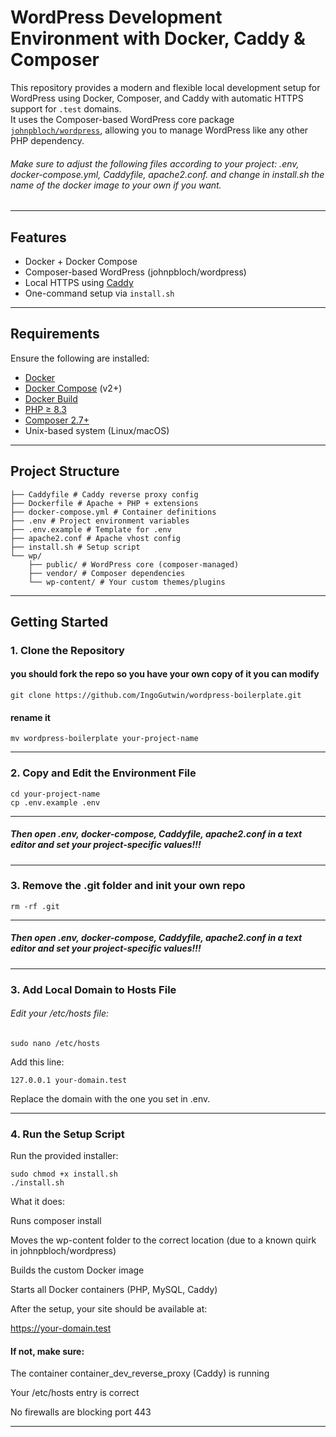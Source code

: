 # WordPress Development Environment with Docker, Caddy & Composer

This repository provides a modern and flexible local development setup for WordPress using Docker, Composer, and Caddy with automatic HTTPS support for `.test` domains.  
It uses the Composer-based WordPress core package [`johnpbloch/wordpress`](https://github.com/johnpbloch/wordpress), allowing you to manage WordPress like any other PHP dependency.

###### Make sure to adjust the following files according to your project: .env, docker-compose.yml, Caddyfile, apache2.conf. and change in install.sh the name of the docker image to your own if you want.

---

## Features

- Docker + Docker Compose
- Composer-based WordPress (johnpbloch/wordpress)
- Local HTTPS using [Caddy](https://caddyserver.com/)
- One-command setup via `install.sh`

---

## Requirements

Ensure the following are installed:

- [Docker](https://www.docker.com/)
- [Docker Compose](https://docs.docker.com/compose/) (v2+)
- [Docker Build](https://docs.docker.com/build/)
- [PHP ≥ 8.3](https://www.php.net/)
- [Composer 2.7+](https://getcomposer.org/)
- Unix-based system (Linux/macOS)

---

## Project Structure


```
├── Caddyfile # Caddy reverse proxy config
├── Dockerfile # Apache + PHP + extensions
├── docker-compose.yml # Container definitions
├── .env # Project environment variables
├── .env.example # Template for .env
├── apache2.conf # Apache vhost config
├── install.sh # Setup script
└── wp/
    ├── public/ # WordPress core (composer-managed)
    ├── vendor/ # Composer dependencies
    └── wp-content/ # Your custom themes/plugins
```
---

## Getting Started

### 1. Clone the Repository

#### you should fork the repo so you have your own copy of it you can modify

```
git clone https://github.com/IngoGutwin/wordpress-boilerplate.git
```

#### rename it

```
mv wordpress-boilerplate your-project-name
```

---

### 2. Copy and Edit the Environment File

```
cd your-project-name
cp .env.example .env
```

---

##### Then open .env, docker-compose, Caddyfile, apache2.conf in a text editor and set your project-specific values!!!

---

### 3. Remove the .git folder and init your own repo

```
rm -rf .git
```

---

##### Then open .env, docker-compose, Caddyfile, apache2.conf in a text editor and set your project-specific values!!!

---

### 3. Add Local Domain to Hosts File

###### Edit your /etc/hosts file:

```
sudo nano /etc/hosts
```
Add this line:
```
127.0.0.1 your-domain.test
```
Replace the domain with the one you set in .env.

---

### 4. Run the Setup Script

Run the provided installer:

```
sudo chmod +x install.sh
./install.sh
```
What it does:

Runs composer install

Moves the wp-content folder to the correct location (due to a known quirk in johnpbloch/wordpress)

Builds the custom Docker image

Starts all Docker containers (PHP, MySQL, Caddy)

After the setup, your site should be available at:

https://your-domain.test

#### If not, make sure:

The container container_dev_reverse_proxy (Caddy) is running

Your /etc/hosts entry is correct

No firewalls are blocking port 443

---
